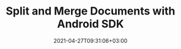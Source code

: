 ---
############################# Static ############################
layout: "product"
date: 2021-04-27T09:31:06+03:00
draft: false

product: "Merger"
product_tag: "merger"
platform: "Android"
platform_tag: "android"

############################# Head ############################
head_title: "Android Cloud SDK to Merge & Split PDF Word Excel Diagrams HTML Documents"
head_description: "Android cloud document merger SDK & REST API to merge & split pages of PDF, Word, Excel, diagrams & HTML file formats."

############################# Header ############################
title: "Split and Merge Documents with Android SDK"
description: "Android SDK as a wrapper for the GroupDocs.Merger Cloud API. Combine documents into one, split document into many in your Android applications."
button:
    enable: true

############################# SubMenu ############################
submenu:
    enable: true
    
    left:
        img_alt: "GroupDocs.Merger Cloud SDK for Android"
        image: "/sdk/272x272/groupdocs_merger-for-android.webp"
        product: "GroupDocs.Merger"
        platform: "Android"

    middle:
        button:
            # button loop
            - link: "#overview"
              text: "Overview"

            # button loop
            - link: "#features"
              text: "Features"


            # button loop
            - link: "https://docs.groupdocs.cloud/merger/release-notes/"
              text: "Release Notes"

            # button loop
            - link: "https://purchase.groupdocs.cloud/pricing"
              text: "Pricing"

    right:
        link_download: "https://github.com/groupdocs-annotation-cloud/groupdocs-merger-cloud-android"
        link_learn: "https://docs.groupdocs.cloud/merger/"
        link_buy: "https://purchase.groupdocs.cloud/buy"

############################# Overview ############################
overview:
    enable: true
    content: |
      GroupDocs.Merger Cloud SDK for Android is a wrapper to communicate with the Cloud API for Android developers. The GroupDocs.Merger Cloud API is a REST service to merge and split documents and supports a wide range of Microsoft Office, OpenDocument, eBook, PDF, text, LaTeX and other document formats.
      The GroupDocs.Merger Cloud API provides a way to combine two or more documents into one, split any document to many, and generate image representation of any document in PNG, JPG to BMP format. The API offers many other document pages related operations like rotate any page of a PDF document, swap slides of presentations or change page orientation of word documents. The API gives importance to security and allows to apply or remove the password protection to your important business documents.
    tabs:
      enable: true
      
      ## TAB ONE ##
      tab_one:
        description: |
          An overview of the features supported by the document merger Cloud API for Android.
      
        left:
          enable: true
          icon: "fas fa-file"
          title: "Single Document Operations"
          content: |
            * Join multiple pages
            * Split document
            * Document pages preview
            * Change page order
            * Change page orientation
            * Extract pages
            * Remove pages
            * Rotate pages
            * Swap any two pages
        right:
          enable: true
          icon: "fas fa-lock"
          title: "Security Operations"
          content: |
            * Add document password
            * Update document password
            * Remove document password
            * Check document for password protection
            * Combine multiple documents into one
      
      ## TAB TWO ##
      tab_two:
        description: |
          Document merger Cloud API for Java supported formats.

        left:
          enable: true
          table:
            # table loop
            - title: "Microsoft Office Formats"
              content: |
                * **Word**: DOC, DOCX, DOCM, DOT, DOTX, DOTM
                * **Excel**:  XLS, XLSX, XLSM, XLSB, XLT, XLTM, XLTX
                * **PowerPoint**: PPT, PPTX, PPS, PPSX
                * **Visio**: VDX, VSDX, VSDM, VSX, VSSX, VSSM, VTX, VSTX, VSTM
                * **OneNote**: ONE

        right:
          enable: true
          table:
            # table loop
            - title: "OpenDocument & Other Formats"
              content: |
                * **OpenDocument Formats**: ODT, OTT, ODP, OTP, ODS
                * **Fixed Layout**: PDF, XPS
                * **Text**: TXT, RTF, CSV, TSV
                * **Web**: HTML, MHT
                * **LaTex**: TEX
                * **eBook**: EPUB


      ## TAB THREE ##
      tab_three:
        description: |
          Supported Operating Systems and Frameworks
      
        left:
          enable: true
          table:
            # table loop
            - icon: "fab fa-windows"
              title: "Operating Systems"
              content: |
                * Microsoft Windows Desktop
                * Microsoft Windows Server
                * Linux
                * MacOS

            # table loop
            - icon: "fas fa-code"
              title: "Supported Frameworks"
              content: |
                * Java 7 (1.7) and above

        right:
          enable: true
          table:
            # table loop
            - icon: "fas fa-cogs"
              title: "Development Environments"
              content: |
                * NetBeans
                * IntelliJ IDEA
                * Eclipse
            # table loop
            - icon: "fas fa-tools"
              title: "Build Automation Tool"
              content: |
                * Maven

############################# Features ############################
features:
    enable: true
    title: "Document Merger REST API Features"

    feature:
      # feature loop
      - icon: "fas fa-files-o"
        content: "Combine multiple pages, slides or spreadsheets into a single document"

      # feature loop
      - icon: "fas fa-random"
        content: "Swap position of any two pages, slides or sheets within a document"

      # feature loop
      - icon: "fas fa-repeat"
        content: "Rotate pages by setting rotation angles like 90, 180 or 270 degrees"
      
      # feature loop
      - icon: "fas fa-scissors"
        content: "Split any document into smaller files"

      # feature loop
      - icon: "fas fa-times"
        content: "Remove any single or collection of specific pages"

      # feature loop
      - icon: "fas fa-refresh"
        content: "Change page orientation"

      # feature loop
      - icon: "fas fa-sort-amount-asc"
        content: "Rearrange pages, slides or diagrams"

      # feature loop
      - icon: "fas fa-key"
        content: "Set, reset & remove password"

      # feature loop
      - icon: "fas fa-list"
        content: "Fetch list of supported file formats"
    
    more_feature:
      # more_feature_loop
      - title: "Merge multiple documents"
        content: "Using GroupDocs.Merger Cloud API, you can merge two or more documents into one, or split any document into multiple smaller documents. Following few lines of code shows how to combine two word files in Android."
      
      # more_feature_loop
      - title: "Merge word documents - Android"
        content: |
          
          ```Android
            //Get your App SID and App Key at https://dashboard.groupdocs.cloud (free registration is required).
            Configuration configuration = new Configuration(MyAppSid, MyAppKey);
            DocumentApi apiInstance = new DocumentApi(configuration);
      
            FileInfo fileInfo1 = new FileInfo();         
            fileInfo1.setFilePath("foldername/doc1.docx");
            JoinItem item1 = new JoinItem();
            item1.setFileInfo(fileInfo1);
      
            FileInfo fileInfo2 = new FileInfo();            
            fileInfo2.setFilePath("foldername/doc2.docx");
            JoinItem item2 = new JoinItem();
            item2.setFileInfo(fileInfo2);
      
            JoinOptions options = new JoinOptions();
            options.setJoinItems(Arrays.asList(item1, item2));
            options.setOutputPath("output/mergedDoc.docx");
      
            JoinRequest request = new JoinRequest(options);
            DocumentResult response = apiInstance.join(request);
              ```
          
############################# Support ############################
support:
    enable: true

############################# Solutions ############################
solutions:
    enable: true
    title: "GroupDocs.Merger Cloud also offers individual document merger SDKs for other languages as listed below:"

    solution:
        # solution loop
        - img_alt: "GroupDocs.Merger Cloud for cURL"
          image: "/sdk/272x272/groupdocs_merger-for-curl.webp"
          product: "GroupDocs.Merger"
          platform: "Cloud for cURL"
          link: "/merger/curl"

        # solution loop
        - img_alt: "GroupDocs.Merger Cloud SDK for .NET"
          image: "/sdk/272x272/groupdocs_merger-for-net.webp"
          product: "GroupDocs.Merger"
          platform: "Cloud SKD for .NET"
          link: "/merger/net"

        # solution loop
        - img_alt: "GroupDocs.Merger Cloud SDK for Java"
          image: "/sdk/272x272/groupdocs_merger-for-java.webp"
          product: "GroupDocs.Merger"
          platform: "Java"
          link: "/merger/java"

        # solution loop
        - img_alt: "GroupDocs.Merger Cloud SDK for PHP"
          image: "/sdk/272x272/groupdocs_merger-for-php.webp"
          product: "GroupDocs.Merger"
          platform: "PHP"
          link: "/merger/php"

        # solution loop
        - img_alt: "GroupDocs.Merger Cloud SDK for Python"
          image: "/sdk/272x272/groupdocs_merger-for-python.webp"
          product: "GroupDocs.Merger"
          platform: "Python"
          link: "/merger/python"

        # solution loop
        - img_alt: "GroupDocs.Merger Cloud SDK for Ruby"
          image: "/sdk/272x272/groupdocs_merger-for-ruby.webp"
          product: "GroupDocs.Merger"
          platform: "Ruby"
          link: "/merger/ruby"
        # solution loop
        - img_alt: "GroupDocs.Merger Cloud SDK for Node.js"
          image: "/sdk/272x272/groupdocs_merger-for-node.webp"
          product: "GroupDocs.Merger"
          platform: "Node.js"
          link: "/merger/nodejs"
        

############################# Back to top ###############################
back_to_top:
  enable: true
---